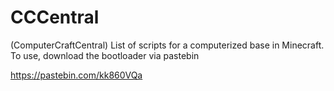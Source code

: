 # CCCentral
(ComputerCraftCentral)
List of scripts for a 
computerized base in 
Minecraft. To use, download
the bootloader via pastebin

https://pastebin.com/kk860VQa